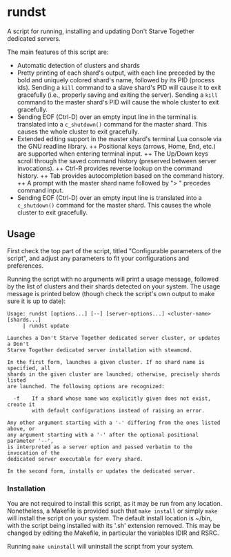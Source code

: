 # rundst

A script for running, installing and updating Don't Starve Together dedicated servers.

The main features of this script are:
+ Automatic detection of clusters and shards
+ Pretty printing of each shard's output, with each line preceded by the bold and uniquely colored shard's name, followed by its PID (process ids). Sending a `kill` command to a slave shard's PID will cause it to exit gracefully (i.e., properly saving and exiting the server). Sending a `kill` command to the master shard's PID will cause the whole cluster to exit gracefully.
+ Sending EOF (Ctrl-D) over an empty input line in the terminal is translated into a `c_shutdown()` command for the master shard. This causes the whole cluster to exit gracefully.
+ Extended editing support in the master shard's terminal Lua console via the GNU readline library.
++ Positional keys (arrows, Home, End, etc.) are supported when entering terminal input.
++ The Up/Down keys scroll through the saved command history (preserved between server invocations).
++ Ctrl-R provides reverse lookup on the command history.
++ Tab provides autocompletion based on the command history.
++ A prompt with the master shard name followed by "> " precedes command input.
+ Sending EOF (Ctrl-D) over an empty input line is translated into a `c_shutdown()` command for the master shard. This causes the whole cluster to exit gracefully.

## Usage

First check the top part of the script, titled "Configurable parameters of the script", and adjust any parameters to fit your configurations and preferences.

Running the script with no arguments will print a usage message, followed by the list of clusters and their shards detected on your system. The usage message is printed below (though check the script's own output to make sure it is up to date):

    Usage: rundst [options...] [--] [server-options...] <cluster-name> [shards...]
    	 | rundst update
    
    Launches a Don't Starve Together dedicated server cluster, or updates a Don't
    Starve Together dedicated server installation with steamcmd.
    	
    In the first form, launches a given cluster. If no shard name is specified, all
    shards in the given cluster are launched; otherwise, precisely shards listed
    are launched. The following options are recognized:
    
      -f	If a shard whose name was explicitly given does not exist, create it
    		with default configurations instead of raising an error.
    
    Any other argument starting with a '-' differing from the ones listed above, or
    any argument starting with a '-' after the optional positional parameter '--',
    is interpreted as a server option and passed verbatim to the invocation of the
    dedicated server executable for every shard.
    
    In the second form, installs or updates the dedicated server.
    
### Installation

You are not required to install this script, as it may be run from any location. Nonetheless, a Makefile is provided such that `make install` or simply `make` will install the script on your system. The default install location is ~/bin, with the script being installed with its '.sh' extension removed. This may be changed by editing the Makefile, in particular the variables IDIR and RSRC.

Running `make uninstall` will uninstall the script from your system.

